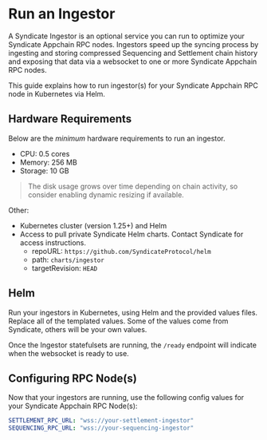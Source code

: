 # Run an Ingestor

A Syndicate Ingestor is an optional service you can run to optimize your Syndicate Appchain RPC nodes. Ingestors speed up the syncing process by ingesting and storing compressed Sequencing and Settlement chain history and exposing that data via a websocket to one or more Syndicate Appchain RPC nodes.

This guide explains how to run ingestor(s) for your Syndicate Appchain RPC node in Kubernetes via Helm.

## Hardware Requirements

Below are the _minimum_ hardware requirements to run an ingestor.

- CPU: 0.5 cores
- Memory: 256 MB
- Storage: 10 GB

> The disk usage grows over time depending on chain activity, so consider enabling dynamic resizing if available.

Other:

- Kubernetes cluster (version 1.25+) and Helm
- Access to pull private Syndicate Helm charts. Contact Syndicate for access instructions.
  - repoURL: `https://github.com/SyndicateProtocol/helm`
  - path: `charts/ingestor`
  - targetRevision: `HEAD`

## Helm

Run your ingestors in Kubernetes, using Helm and the provided values files. Replace all of the templated values. Some of the values come from Syndicate, others will be your own values.

Once the Ingestor statefulsets are running, the `/ready` endpoint will indicate when the websocket is ready to use.

## Configuring RPC Node(s)

Now that your ingestors are running, use the following config values for your Syndicate Appchain RPC Node(s):

```yaml
SETTLEMENT_RPC_URL: "wss://your-settlement-ingestor"
SEQUENCING_RPC_URL: "wss://your-sequencing-ingestor"
```
